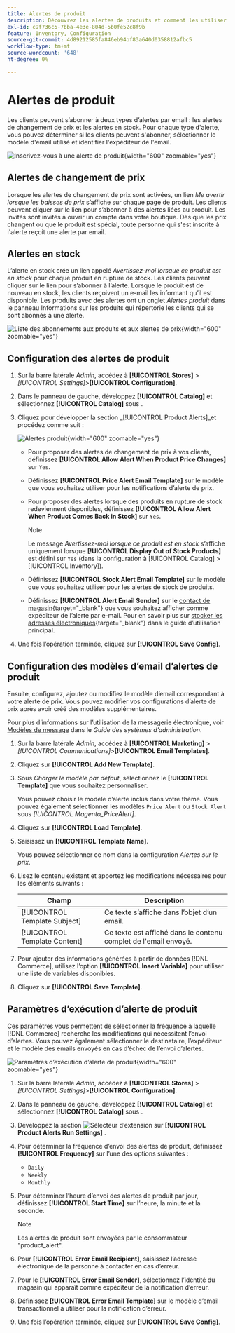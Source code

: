 ```yaml
---
title: Alertes de produit
description: Découvrez les alertes de produits et comment les utiliser pour informer les clients de l’état des stocks et des changements de prix des produits.
exl-id: c9f736c5-7bba-4e3e-804d-5b0fe52c8f9b
feature: Inventory, Configuration
source-git-commit: 4d89212585fa846eb94bf83a640d0358812afbc5
workflow-type: tm+mt
source-wordcount: '648'
ht-degree: 0%

---
```


# Alertes de produit

Les clients peuvent s’abonner à deux types d’alertes par email : les alertes de changement de prix et les alertes en stock. Pour chaque type d&#39;alerte, vous pouvez déterminer si les clients peuvent s&#39;abonner, sélectionner le modèle d&#39;email utilisé et identifier l&#39;expéditeur de l&#39;email.

![Inscrivez-vous à une alerte de produit](assets/product-alert-setting.png){width="600" zoomable="yes"}

## Alertes de changement de prix

Lorsque les alertes de changement de prix sont activées, un lien _Me avertir lorsque les baisses de prix_ s’affiche sur chaque page de produit. Les clients peuvent cliquer sur le lien pour s’abonner à des alertes liées au produit. Les invités sont invités à ouvrir un compte dans votre boutique. Dès que les prix changent ou que le produit est spécial, toute personne qui s&#39;est inscrite à l&#39;alerte reçoit une alerte par email.

## Alertes en stock

L’alerte en stock crée un lien appelé _Avertissez-moi lorsque ce produit est en stock_ pour chaque produit en rupture de stock. Les clients peuvent cliquer sur le lien pour s’abonner à l’alerte. Lorsque le produit est de nouveau en stock, les clients reçoivent un e-mail les informant qu’il est disponible. Les produits avec des alertes ont un onglet _Alertes produit_ dans le panneau Informations sur les produits qui répertorie les clients qui se sont abonnés à une alerte.

![Liste des abonnements aux produits et aux alertes de prix](assets/inventory-product-alerts.png){width="600" zoomable="yes"}

## Configuration des alertes de produit

1. Sur la barre latérale _Admin_, accédez à **[!UICONTROL Stores]** > _[!UICONTROL Settings]_>**[!UICONTROL Configuration]**.

1. Dans le panneau de gauche, développez **[!UICONTROL Catalog]** et sélectionnez **[!UICONTROL Catalog]** sous .

1. Cliquez pour développer la section _[!UICONTROL Product Alerts]_et procédez comme suit :

   ![Alertes produit](assets/config-catalog-product-alerts.png){width="600" zoomable="yes"}

   - Pour proposer des alertes de changement de prix à vos clients, définissez **[!UICONTROL Allow Alert When Product Price Changes]** sur `Yes`.

   - Définissez **[!UICONTROL Price Alert Email Template]** sur le modèle que vous souhaitez utiliser pour les notifications d’alerte de prix.

   - Pour proposer des alertes lorsque des produits en rupture de stock redeviennent disponibles, définissez **[!UICONTROL Allow Alert When Product Comes Back in Stock]** sur `Yes`.

     >[!NOTE]
     >
     >Le message _Avertissez-moi lorsque ce produit est en stock_ s’affiche uniquement lorsque **[!UICONTROL Display Out of Stock Products]** est défini sur `Yes` (dans la configuration à [!UICONTROL Catalog] > [!UICONTROL Inventory]).

   - Définissez **[!UICONTROL Stock Alert Email Template]** sur le modèle que vous souhaitez utiliser pour les alertes de stock de produits.

   - Définissez **[!UICONTROL Alert Email Sender]** sur le [contact de magasin](../getting-started/store-details.md#store-email-addresses){target="_blank"} que vous souhaitez afficher comme expéditeur de l’alerte par e-mail. Pour en savoir plus sur [stocker les adresses électroniques](../configuration-reference/general/store-email-addresses.md){target="_blank"} dans le guide d’utilisation principal.

1. Une fois l’opération terminée, cliquez sur **[!UICONTROL Save Config]**.

## Configuration des modèles d’email d’alertes de produit

Ensuite, configurez, ajoutez ou modifiez le modèle d’email correspondant à votre alerte de prix. Vous pouvez modifier vos configurations d’alerte de prix après avoir créé des modèles supplémentaires.

Pour plus d’informations sur l’utilisation de la messagerie électronique, voir [Modèles de message](../systems/email-template-custom.md#message-templates) dans le _Guide des systèmes d’administration_.

1. Sur la barre latérale _Admin_, accédez à **[!UICONTROL Marketing]** > _[!UICONTROL Communications]_>**[!UICONTROL Email Templates]**.

1. Cliquez sur **[!UICONTROL Add New Template]**.

1. Sous _Charger le modèle par défaut_, sélectionnez le **[!UICONTROL Template]** que vous souhaitez personnaliser.

   Vous pouvez choisir le modèle d’alerte inclus dans votre thème. Vous pouvez également sélectionner les modèles `Price Alert` ou `Stock Alert` sous _[!UICONTROL Magento_PriceAlert]_.

1. Cliquez sur **[!UICONTROL Load Template]**.

1. Saisissez un **[!UICONTROL Template Name]**.

   Vous pouvez sélectionner ce nom dans la configuration _Alertes sur le prix_.

1. Lisez le contenu existant et apportez les modifications nécessaires pour les éléments suivants :

   | Champ | Description |
   | ----- | ----- |
   | [!UICONTROL Template Subject] | Ce texte s’affiche dans l’objet d’un email. |
   | [!UICONTROL Template Content] | Ce texte est affiché dans le contenu complet de l&#39;email envoyé. |

1. Pour ajouter des informations générées à partir de données [!DNL Commerce], utilisez l’option **[!UICONTROL Insert Variable]** pour utiliser une liste de variables disponibles.

1. Cliquez sur **[!UICONTROL Save Template]**.

## Paramètres d’exécution d’alerte de produit

Ces paramètres vous permettent de sélectionner la fréquence à laquelle [!DNL Commerce] recherche les modifications qui nécessitent l’envoi d’alertes. Vous pouvez également sélectionner le destinataire, l’expéditeur et le modèle des emails envoyés en cas d’échec de l’envoi d’alertes.

![Paramètres d’exécution d’alerte de produit](assets/config-catalog-product-alerts-run-settings.png){width="600" zoomable="yes"}

1. Sur la barre latérale _Admin_, accédez à **[!UICONTROL Stores]** > _[!UICONTROL Settings]_>**[!UICONTROL Configuration]**.

1. Dans le panneau de gauche, développez **[!UICONTROL Catalog]** et sélectionnez **[!UICONTROL Catalog]** sous .

1. Développez la section ![Sélecteur d’extension](../assets/icon-display-expand.png) sur **[!UICONTROL Product Alerts Run Settings]** .

1. Pour déterminer la fréquence d’envoi des alertes de produit, définissez **[!UICONTROL Frequency]** sur l’une des options suivantes :

   - `Daily`
   - `Weekly`
   - `Monthly`

1. Pour déterminer l’heure d’envoi des alertes de produit par jour, définissez **[!UICONTROL Start Time]** sur l’heure, la minute et la seconde.

   >[!NOTE]
   >
   >Les alertes de produit sont envoyées par le consommateur &quot;product_alert&quot;.

1. Pour **[!UICONTROL Error Email Recipient]**, saisissez l’adresse électronique de la personne à contacter en cas d’erreur.

1. Pour le **[!UICONTROL Error Email Sender]**, sélectionnez l’identité du magasin qui apparaît comme expéditeur de la notification d’erreur.

1. Définissez **[!UICONTROL Error Email Template]** sur le modèle d’email transactionnel à utiliser pour la notification d’erreur.

1. Une fois l’opération terminée, cliquez sur **[!UICONTROL Save Config]**.
